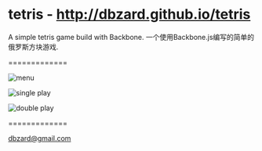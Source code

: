 tetris - http://dbzard.github.io/tetris
=============

A simple tetris game build with Backbone. 一个使用Backbone.js编写的简单的俄罗斯方块游戏.

=============

![menu](https://raw.github.com/dbzard/tetris/master/screenshots/menu.jpg)


![single play](https://raw.github.com/dbzard/tetris/master/screenshots/single.jpg)


![double play](https://raw.github.com/dbzard/tetris/master/screenshots/double.jpg)

=============

dbzard@gmail.com